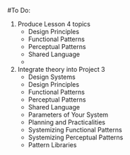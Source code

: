 
#To Do:

1. Produce Lesson 4 topics
   * Design Principles
   * Functional Patterns
   * Perceptual Patterns
   * Shared Language
    - 
2. Integrate theory into Project 3
   * Design Systems
   * Design Principles
   * Functional Patterns
   * Perceptual Patterns
   * Shared Language
   * Parameters of Your System
   * Planning and Practicalities
   * Systemizing Functional Patterns
   * Systemizing Perceptual Patterns
   * Pattern Libraries